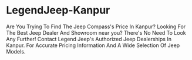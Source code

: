 # LegendJeep-Kanpur
Are You Trying To Find The Jeep Compass's Price In Kanpur? Looking For The Best Jeep Dealer And Showroom near you? There's No Need To Look Any Further! Contact Legend Jeep's Authorized Jeep Dealerships In Kanpur. For Accurate Pricing Information And A Wide Selection Of Jeep Models. 
